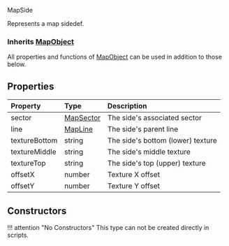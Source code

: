 <article-head>MapSide</article-head>

Represents a map sidedef.

### Inherits <type>[MapObject](MapObject.md)</type>  
All properties and functions of <type>[MapObject](MapObject.md)</type> can be used in addition to those below.

## Properties

| Property | Type | Description |
|:---------|:-----|:------------|
<prop class="ro">sector</prop> | <type>[MapSector](MapSector.md)</type> | The side's associated sector
<prop class="ro">line</prop> | <type>[MapLine](MapLine.md)</type> | The side's parent line
<prop class="ro">textureBottom</prop> | <type>string</type> | The side's bottom (lower) texture
<prop class="ro">textureMiddle</prop> | <type>string</type> | The side's middle texture
<prop class="ro">textureTop</prop> | <type>string</type> | The side's top (upper) texture
<prop class="ro">offsetX</prop> | <type>number</type> | Texture X offset
<prop class="ro">offsetY</prop> | <type>number</type> | Texture Y offset

## Constructors

!!! attention "No Constructors"
    This type can not be created directly in scripts.
